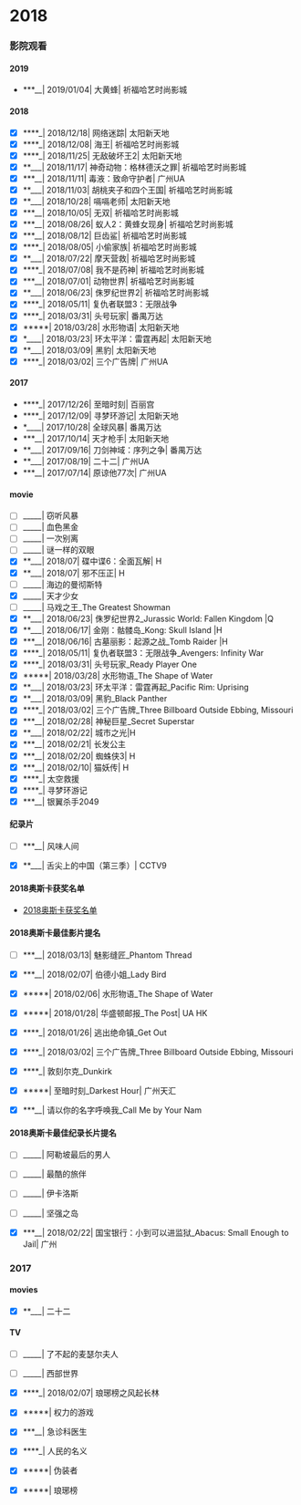 # 2018

### 影院观看

#### 2019

- ***__| 2019/01/04| 大黄蜂| 祈福哈艺时尚影城

#### 2018

- [x] ****_| 2018/12/18| 网络迷踪| 太阳新天地
- [x] ****_| 2018/12/08| 海王| 祈福哈艺时尚影城
- [x] ****_| 2018/11/25| 无敌破坏王2| 太阳新天地
- [x] **___| 2018/11/17| 神奇动物：格林德沃之罪| 祈福哈艺时尚影城
- [x] ***__| 2018/11/11| 毒液：致命守护者| 广州UA
- [x] **___| 2018/11/03| 胡桃夹子和四个王国| 祈福哈艺时尚影城
- [x] **___| 2018/10/28| 嗝嗝老师| 太阳新天地
- [x] ***__| 2018/10/05| 无双| 祈福哈艺时尚影城
- [x] ***__| 2018/08/26| 蚁人2：黄蜂女现身| 祈福哈艺时尚影城
- [x] ***__| 2018/08/12| 巨齿鲨| 祈福哈艺时尚影城
- [x] ****_| 2018/08/05| 小偷家族| 祈福哈艺时尚影城
- [x] **___| 2018/07/22| 摩天营救| 祈福哈艺时尚影城
- [x] ****_| 2018/07/08| 我不是药神| 祈福哈艺时尚影城
- [x] ***__| 2018/07/01| 动物世界| 祈福哈艺时尚影城
- [x] **___| 2018/06/23| 侏罗纪世界2| 祈福哈艺时尚影城
- [x] ****_| 2018/05/11| 复仇者联盟3：无限战争
- [x] ****_| 2018/03/31| 头号玩家| 番禺万达
- [x] *****| 2018/03/28| 水形物语| 太阳新天地
- [x] *____| 2018/03/23| 环太平洋：雷霆再起| 太阳新天地
- [x] **___| 2018/03/09| 黑豹| 太阳新天地
- [x] ****_| 2018/03/02| 三个广告牌| 广州UA

#### 2017

- ****_| 2017/12/26| 至暗时刻| 百丽宫
- ****_| 2017/12/09| 寻梦环游记| 太阳新天地
- *____| 2017/10/28| 全球风暴| 番禺万达
- ***__| 2017/10/14| 天才枪手| 太阳新天地
- **___| 2017/09/16| 刀剑神域：序列之争| 番禺万达
- **___| 2017/08/19| 二十二| 广州UA
- ***__| 2017/07/14| 原谅他77次| 广州UA


#### movie

- [ ] _____| 窃听风暴
- [ ] _____| 血色黑金
- [ ] _____| 一次别离
- [ ] _____| 谜一样的双眼
- [x] **___| 2018/07| 碟中谍6：全面瓦解| H
- [x] **___| 2018/07| 邪不压正| H
- [ ] _____| 海边的曼彻斯特
- [x] _____| 天才少女
- [ ] _____| 马戏之王_The Greatest Showman
- [x] **___| 2018/06/23| 侏罗纪世界2_Jurassic World: Fallen Kingdom |Q
- [x] **___| 2018/06/17| 金刚：骷髅岛_Kong: Skull Island |H
- [x] ***__| 2018/06/16| 古墓丽影：起源之战_Tomb Raider |H
- [x] ****_| 2018/05/11| 复仇者联盟3：无限战争_Avengers: Infinity War
- [x] ****_| 2018/03/31| 头号玩家_Ready Player One
- [x] *****| 2018/03/28| 水形物语_The Shape of Water
- [x] **___| 2018/03/23| 环太平洋：雷霆再起_Pacific Rim: Uprising
- [x] **___| 2018/03/09| 黑豹_Black Panther
- [x] ****_| 2018/03/02| 三个广告牌_Three Billboard Outside Ebbing, Missouri
- [x] ***__| 2018/02/28| 神秘巨星_Secret Superstar
- [x] **___| 2018/02/22| 城市之光|H
- [x] ***__| 2018/02/21| 长发公主
- [x] ***__| 2018/02/20| 蜘蛛侠3| H
- [x] ***__| 2018/02/10| 猫妖传| H
- [x] ****_| 太空救援
- [x] ****_| 寻梦环游记
- [x] ***__| 银翼杀手2049

#### 纪录片

- [ ] ***__| 风味人间
- [x] **___| 舌尖上的中国（第三季）| CCTV9


#### 2018奥斯卡获奖名单

- [2018奥斯卡获奖名单](2018/2018_Oscar.md)

#### 2018奥斯卡最佳影片提名

- [ ] ***__| 2018/03/13| 魅影缝匠_Phantom Thread
- [x] ***__| 2018/02/07| 伯德小姐_Lady Bird
- [x] *****| 2018/02/06| 水形物语_The Shape of Water
- [x] *****| 2018/01/28| 华盛顿邮报_The Post| UA HK
- [x] ****_| 2018/01/26| 逃出绝命镇_Get Out
- [x] ****_| 2018/03/02| 三个广告牌_Three Billboard Outside Ebbing, Missouri
- [x] ****_| 敦刻尔克_Dunkirk
- [x] *****| 至暗时刻_Darkest Hour| 广州天汇
- [x] ***__| 请以你的名字呼唤我_Call Me by Your Nam


#### 2018奥斯卡最佳纪录长片提名

- [ ] _____| 阿勒坡最后的男人
- [ ] _____| 最酷的旅伴
- [ ] _____| 伊卡洛斯
- [ ] _____| 坚强之岛
- [x] ***__| 2018/02/22| 国宝银行：小到可以进监狱_Abacus: Small Enough to Jail| 广州


### 2017

#### movies

- [x] **___| 二十二

#### TV

- [ ] _____| 了不起的麦瑟尔夫人
- [ ] _____| 西部世界
- [x] ****_| 2018/02/07| 琅琊榜之风起长林
- [x] *****| 权力的游戏
- [x] ***__| 急诊科医生
- [x] ****_| 人民的名义
- [x] *****| 伪装者
- [x] *****| 琅琊榜

